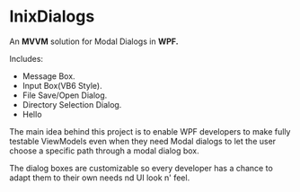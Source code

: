 # InixDialogs

An __MVVM__ solution for Modal Dialogs in __WPF.__

Includes:

* Message Box.
* Input Box(VB6 Style).
* File Save/Open Dialog.
* Directory Selection Dialog.
* Hello

The main idea behind this project is to enable WPF developers to make fully testable ViewModels even when they need Modal dialogs to 
let the user choose a specific path through a modal dialog box.

The dialog boxes are customizable so every developer has a chance to adapt them to their own needs nd UI look n' feel.